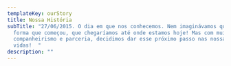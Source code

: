 ```yaml
---
templateKey: ourStory
title: Nossa História
subTitle: "27/06/2015. O dia em que nos conhecemos. Nem imaginávamos que da
  forma que começou, que chegaríamos até onde estamos hoje! Mas com muito amor,
  companheirismo e parceria, decidimos dar esse próximo passo nas nossas
  vidas!  "
description: ""
---
```

